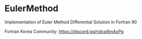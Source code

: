 # EulerMethod
Implementation of Euler Method Differential Solution in Fortran 90

Fortran Korea Community: https://discord.gg/ndcp6mAxPg
